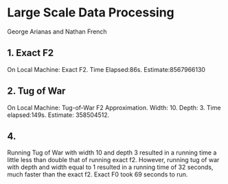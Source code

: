 # Large Scale Data Processing
George Arianas and Nathan French

## 1. Exact F2
On Local Machine:
Exact F2. Time Elapsed:86s. Estimate:8567966130

## 2. Tug of War
On Local Machine:
Tug-of-War F2 Approximation. Width: 10. Depth: 3. Time elapsed:149s. Estimate: 358504512.

## 4.
Running Tug of War with width 10 and depth 3 resulted in a running time a little less than double that of running exact f2. However, running tug of war with depth and width equal to 1 resulted in a running time of 32 seconds, much faster than the exact f2. Exact F0 took 69 seconds to run.
